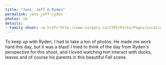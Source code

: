 ```yaml
---
title: "Jeni, Jeff & Ryden"
permalink: jeni-jeff-ryden
photos: 10
details:
- Family shoot: <a href="http://www.calgary.ca/CSPS/Parks/Pages/Locations/NW-parks/Confederation-Park.aspx">Confederation Park/a>
---
```

To keep up with Ryden, I had to take a ton of photos. He made me work hard this day, but it was a blast! I tried to think of the day from Ryden's perspective for this shoot, and I loved watching him interact with ducks, leaves and of course his parents in this beautiful Fall scene.